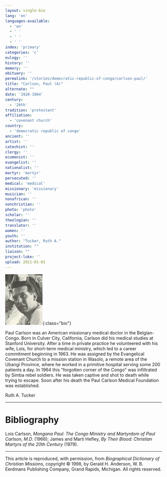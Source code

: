 ```yaml
---
layout: single-bio
lang: 'en'
languages-available:
  - 'en'
  - ' '
  - ' '
  - ' '
index: 'primary'
categories: 'c'
eulogy: ''
history: ''
memory: ''
obituary: ''
permalink: '/stories/democratic-republic-of-congo/carlson-paul/'
title: "Carlson, Paul (A)"
alternate: ""
date: '1928-1964'
century:
  - '20th'
tradition: 'protestant'
affiliation:
  - 'covenant church'
country:
  - 'democratic republic of congo'
ancient: ''
artist: ''
catechist: ''
clergy: ''
ecumenist: ''
evangelist: ''
nationalist: ''
martyr: 'martyr'
persecuted: ''
medical: 'medical'
missionary: 'missionary'
musician: ''
nonafrican: ''
nonchristian: ''
photo: 'photo'
scholar: ''
theologian: ''
translator: ''
women: ''
youth: ''
author: "Tucker, Ruth A."
institution: ""
liaison: ""
project-luke: ''
upload: 2011-01-01
---
```


![Paul Carlson](/images/bio-pics/demrepcongo/carlson-paul2/LIONJAW-pcarlson.jpg){:class="bio"}

Paul Carlson was an American missionary medical doctor in the Belgian-Congo. Born in Culver City, California, Carlson did his medical studies at Stanford University. After a time in private practice he volunteered with his wife, Lois, for short-term medical ministry, which led to a career commitment beginning in 1963. He was assigned by the Evangelical Covenant Church to a mission station in Wasolo, a remote area of the Ubangi Province, where he worked in a primitive hospital serving some 200 patients a day. In 1964 this "forgotten corner of the Congo" was infiltrated by Simba rebel soldiers. He was taken captive and shot to death while trying to escape. Soon after his death the Paul Carlson Medical Foundation was established.

Ruth A. Tucker

---

# Bibliography

Lois Carlson, *Mongana Paul: The Congo Ministry and Martyrdom of Paul Carlson, M.D.* (1966); James and Marti Hefley, *By Their Blood: Christian Martyrs of the 20th Century* (1979).

---

This article is reproduced, with permission, from *Biographical Dictionary of Christian Missions*, copyright © 1998, by Gerald H. Anderson, W. B. Eerdmans Publishing Company, Grand Rapids, Michigan. All rights reserved.
